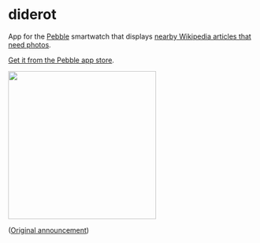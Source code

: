 # diderot
App for the [Pebble](https://www.pebble.com/) smartwatch that displays [nearby Wikipedia articles that need photos](https://github.com/Abbe98/articles-by-lat-lon-without-images-service).

[Get it from the Pebble app store](https://apps.getpebble.com/en_US/application/57dc94602a6ea665510000f0).

<img src="http://ragesoss.com/blog/wp-content/uploads/2016/11/Photo-Nov-05-2-52-49-PM-e1478383027270-768x768.jpg" width="300"/>

([Original announcement](http://ragesoss.com/blog/2016/11/05/diderot-a-pebble-watchface-for-finding-nearby-unillustrated-wikipedia-articles/))

